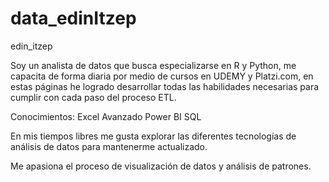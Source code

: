 # data_edinItzep
edin_itzep

Soy un analista de datos que busca especializarse en R y Python, me capacita de forma diaria por medio de cursos en UDEMY y Platzi.com, en estas páginas he logrado desarrollar todas las habilidades necesarias para cumplir con cada paso del proceso ETL. 

Conocimientos: 
Excel Avanzado
Power BI
SQL

En mis tiempos libres me gusta explorar las diferentes tecnologías de análisis de datos para mantenerme actualizado.

Me apasiona el proceso de visualización de datos y análisis de patrones.




